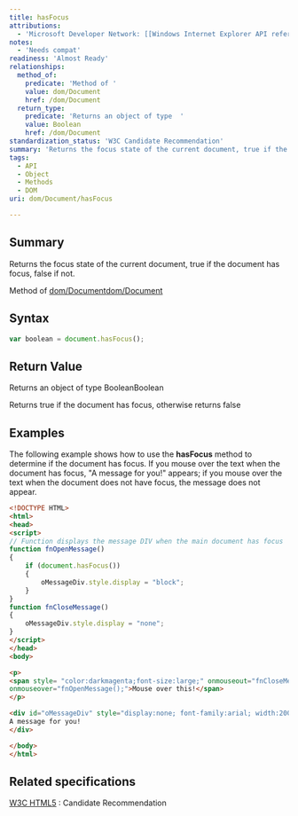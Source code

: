 ```yaml
---
title: hasFocus
attributions:
  - 'Microsoft Developer Network: [[Windows Internet Explorer API reference](http://msdn.microsoft.com/en-us/library/ie/hh828809%28v=vs.85%29.aspx) Article]'
notes:
  - 'Needs compat'
readiness: 'Almost Ready'
relationships:
  method_of:
    predicate: 'Method of '
    value: dom/Document
    href: /dom/Document
  return_type:
    predicate: 'Returns an object of type  '
    value: Boolean
    href: /dom/Document
standardization_status: 'W3C Candidate Recommendation'
summary: 'Returns the focus state of the current document, true if the document has focus, false if not.'
tags:
  - API
  - Object
  - Methods
  - DOM
uri: dom/Document/hasFocus

---
```

## <span>Summary</span>

Returns the focus state of the current document, true if the document has focus, false if not.

Method of [dom/Document](/dom/Document)[dom/Document](/dom/Document)

## <span>Syntax</span>

``` js
var boolean = document.hasFocus();
```

## <span>Return Value</span>

Returns an object of type BooleanBoolean

Returns true if the document has focus, otherwise returns false

## <span>Examples</span>

The following example shows how to use the **hasFocus** method to determine if the document has focus. If you mouse over the text when the document has focus, "A message for you!" appears; if you mouse over the text when the document does not have focus, the message does not appear.

``` html
<!DOCTYPE HTML>
<html>
<head>
<script>
// Function displays the message DIV when the main document has focus
function fnOpenMessage()
{
    if (document.hasFocus())
    {
        oMessageDiv.style.display = "block";
    }
}
function fnCloseMessage()
{
    oMessageDiv.style.display = "none";
}
</script>
</head>
<body>

<p>
<span style= "color:darkmagenta;font-size:large;" onmouseout="fnCloseMessage();"
onmouseover="fnOpenMessage();">Mouse over this!</span>
</p>

<div id="oMessageDiv" style="display:none; font-family:arial; width:200px; font-size:large; color:steelblue; border:4px solid gold;">
A message for you!
</div>

</body>
</html>
```

## <span>Related specifications</span>

[W3C HTML5](http://www.w3.org/TR/html5/editing.html#dom-document-hasfocus)
:   Candidate Recommendation
